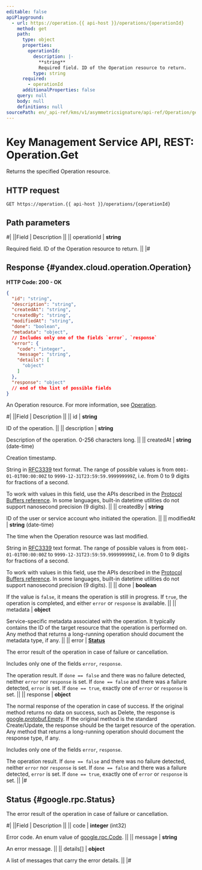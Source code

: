 ```yaml
---
editable: false
apiPlayground:
  - url: https://operation.{{ api-host }}/operations/{operationId}
    method: get
    path:
      type: object
      properties:
        operationId:
          description: |-
            **string**
            Required field. ID of the Operation resource to return.
          type: string
      required:
        - operationId
      additionalProperties: false
    query: null
    body: null
    definitions: null
sourcePath: en/_api-ref/kms/v1/asymmetricsignature/api-ref/Operation/get.md
---
```


# Key Management Service API, REST: Operation.Get

Returns the specified Operation resource.

## HTTP request

```
GET https://operation.{{ api-host }}/operations/{operationId}
```

## Path parameters

#|
||Field | Description ||
|| operationId | **string**

Required field. ID of the Operation resource to return. ||
|#

## Response {#yandex.cloud.operation.Operation}

**HTTP Code: 200 - OK**

```json
{
  "id": "string",
  "description": "string",
  "createdAt": "string",
  "createdBy": "string",
  "modifiedAt": "string",
  "done": "boolean",
  "metadata": "object",
  // Includes only one of the fields `error`, `response`
  "error": {
    "code": "integer",
    "message": "string",
    "details": [
      "object"
    ]
  },
  "response": "object"
  // end of the list of possible fields
}
```

An Operation resource. For more information, see [Operation](/docs/api-design-guide/concepts/operation).

#|
||Field | Description ||
|| id | **string**

ID of the operation. ||
|| description | **string**

Description of the operation. 0-256 characters long. ||
|| createdAt | **string** (date-time)

Creation timestamp.

String in [RFC3339](https://www.ietf.org/rfc/rfc3339.txt) text format. The range of possible values is from
`0001-01-01T00:00:00Z` to `9999-12-31T23:59:59.999999999Z`, i.e. from 0 to 9 digits for fractions of a second.

To work with values in this field, use the APIs described in the
[Protocol Buffers reference](https://developers.google.com/protocol-buffers/docs/reference/overview).
In some languages, built-in datetime utilities do not support nanosecond precision (9 digits). ||
|| createdBy | **string**

ID of the user or service account who initiated the operation. ||
|| modifiedAt | **string** (date-time)

The time when the Operation resource was last modified.

String in [RFC3339](https://www.ietf.org/rfc/rfc3339.txt) text format. The range of possible values is from
`0001-01-01T00:00:00Z` to `9999-12-31T23:59:59.999999999Z`, i.e. from 0 to 9 digits for fractions of a second.

To work with values in this field, use the APIs described in the
[Protocol Buffers reference](https://developers.google.com/protocol-buffers/docs/reference/overview).
In some languages, built-in datetime utilities do not support nanosecond precision (9 digits). ||
|| done | **boolean**

If the value is `false`, it means the operation is still in progress.
If `true`, the operation is completed, and either `error` or `response` is available. ||
|| metadata | **object**

Service-specific metadata associated with the operation.
It typically contains the ID of the target resource that the operation is performed on.
Any method that returns a long-running operation should document the metadata type, if any. ||
|| error | **[Status](#google.rpc.Status)**

The error result of the operation in case of failure or cancellation.

Includes only one of the fields `error`, `response`.

The operation result.
If `done == false` and there was no failure detected, neither `error` nor `response` is set.
If `done == false` and there was a failure detected, `error` is set.
If `done == true`, exactly one of `error` or `response` is set. ||
|| response | **object**

The normal response of the operation in case of success.
If the original method returns no data on success, such as Delete,
the response is [google.protobuf.Empty](https://developers.google.com/protocol-buffers/docs/reference/google.protobuf#google.protobuf.Empty).
If the original method is the standard Create/Update,
the response should be the target resource of the operation.
Any method that returns a long-running operation should document the response type, if any.

Includes only one of the fields `error`, `response`.

The operation result.
If `done == false` and there was no failure detected, neither `error` nor `response` is set.
If `done == false` and there was a failure detected, `error` is set.
If `done == true`, exactly one of `error` or `response` is set. ||
|#

## Status {#google.rpc.Status}

The error result of the operation in case of failure or cancellation.

#|
||Field | Description ||
|| code | **integer** (int32)

Error code. An enum value of [google.rpc.Code](https://github.com/googleapis/googleapis/blob/master/google/rpc/code.proto). ||
|| message | **string**

An error message. ||
|| details[] | **object**

A list of messages that carry the error details. ||
|#